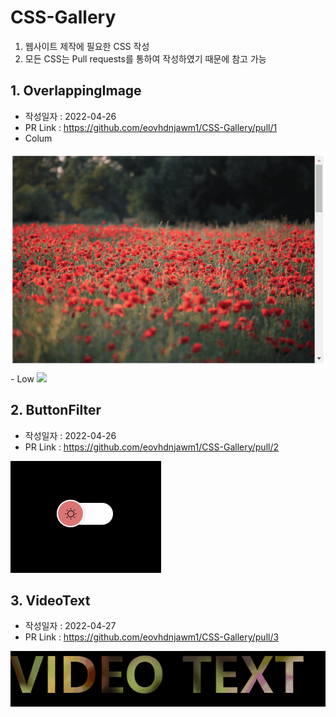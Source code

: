 # CSS-Gallery

1. 웹사이트 제작에 필요한 CSS 작성
2. 모든 CSS는 Pull requests를 통하여 작성하였기 때문에 참고 가능

## 1.  OverlappingImage
- 작성일자 : 2022-04-26
- PR Link : https://github.com/eovhdnjawm1/CSS-Gallery/pull/1
- Colum
<img src="ReadmeImg/Overlap_1.gif" />
- Low
<img src="ReadmeImg/Overlap_2.gif" />

## 2. ButtonFilter
- 작성일자 : 2022-04-26
- PR Link : https://github.com/eovhdnjawm1/CSS-Gallery/pull/2
<img src="ReadmeImg/buttonfilter.gif">

## 3. VideoText
- 작성일자 : 2022-04-27
- PR Link : https://github.com/eovhdnjawm1/CSS-Gallery/pull/3
<img src="ReadmeImg/VideoText.gif">